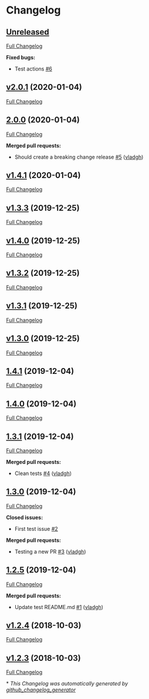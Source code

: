 # Changelog

## [Unreleased](https://github.com/vladgh/test/tree/HEAD)

[Full Changelog](https://github.com/vladgh/test/compare/v2.0.1...HEAD)

**Fixed bugs:**

- Test actions [\#6](https://github.com/vladgh/test/issues/6)

## [v2.0.1](https://github.com/vladgh/test/tree/v2.0.1) (2020-01-04)

[Full Changelog](https://github.com/vladgh/test/compare/2.0.0...v2.0.1)

## [2.0.0](https://github.com/vladgh/test/tree/2.0.0) (2020-01-04)

[Full Changelog](https://github.com/vladgh/test/compare/v1.4.1...2.0.0)

**Merged pull requests:**

- Should create a breaking change release [\#5](https://github.com/vladgh/test/pull/5) ([vladgh](https://github.com/vladgh))

## [v1.4.1](https://github.com/vladgh/test/tree/v1.4.1) (2020-01-04)

[Full Changelog](https://github.com/vladgh/test/compare/v1.3.3...v1.4.1)

## [v1.3.3](https://github.com/vladgh/test/tree/v1.3.3) (2019-12-25)

[Full Changelog](https://github.com/vladgh/test/compare/v1.4.0...v1.3.3)

## [v1.4.0](https://github.com/vladgh/test/tree/v1.4.0) (2019-12-25)

[Full Changelog](https://github.com/vladgh/test/compare/v1.3.2...v1.4.0)

## [v1.3.2](https://github.com/vladgh/test/tree/v1.3.2) (2019-12-25)

[Full Changelog](https://github.com/vladgh/test/compare/v1.3.1...v1.3.2)

## [v1.3.1](https://github.com/vladgh/test/tree/v1.3.1) (2019-12-25)

[Full Changelog](https://github.com/vladgh/test/compare/v1.3.0...v1.3.1)

## [v1.3.0](https://github.com/vladgh/test/tree/v1.3.0) (2019-12-25)

[Full Changelog](https://github.com/vladgh/test/compare/1.4.1...v1.3.0)

## [1.4.1](https://github.com/vladgh/test/tree/1.4.1) (2019-12-04)

[Full Changelog](https://github.com/vladgh/test/compare/1.4.0...1.4.1)

## [1.4.0](https://github.com/vladgh/test/tree/1.4.0) (2019-12-04)

[Full Changelog](https://github.com/vladgh/test/compare/1.3.1...1.4.0)

## [1.3.1](https://github.com/vladgh/test/tree/1.3.1) (2019-12-04)

[Full Changelog](https://github.com/vladgh/test/compare/1.3.0...1.3.1)

**Merged pull requests:**

- Clean tests [\#4](https://github.com/vladgh/test/pull/4) ([vladgh](https://github.com/vladgh))

## [1.3.0](https://github.com/vladgh/test/tree/1.3.0) (2019-12-04)

[Full Changelog](https://github.com/vladgh/test/compare/1.2.5...1.3.0)

**Closed issues:**

- First test issue  [\#2](https://github.com/vladgh/test/issues/2)

**Merged pull requests:**

- Testing a new PR [\#3](https://github.com/vladgh/test/pull/3) ([vladgh](https://github.com/vladgh))

## [1.2.5](https://github.com/vladgh/test/tree/1.2.5) (2019-12-04)

[Full Changelog](https://github.com/vladgh/test/compare/v1.2.4...1.2.5)

**Merged pull requests:**

- Update test README.md [\#1](https://github.com/vladgh/test/pull/1) ([vladgh](https://github.com/vladgh))

## [v1.2.4](https://github.com/vladgh/test/tree/v1.2.4) (2018-10-03)

[Full Changelog](https://github.com/vladgh/test/compare/v1.2.3...v1.2.4)

## [v1.2.3](https://github.com/vladgh/test/tree/v1.2.3) (2018-10-03)

[Full Changelog](https://github.com/vladgh/test/compare/8a9b0b04a52de36832ff7d70e1c6a54595fc0708...v1.2.3)



\* *This Changelog was automatically generated by [github_changelog_generator](https://github.com/github-changelog-generator/github-changelog-generator)*
